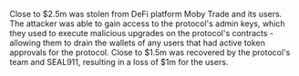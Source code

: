 Close to $2.5m was stolen from DeFi platform Moby Trade and its users. The attacker was able to gain access to the protocol's admin keys, which they used to execute malicious upgrades on the protocol's contracts - allowing them to drain the wallets of any users that had active token approvals for the protocol. Close to $1.5m was recovered by the protocol's team and SEAL911, resulting in a loss of $1m for the users.
